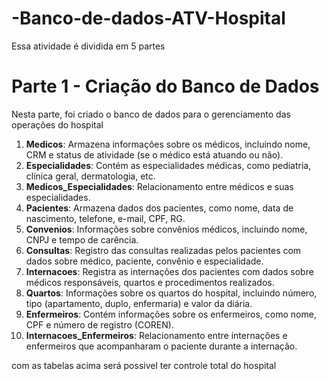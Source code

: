 # -Banco-de-dados-ATV-Hospital
Essa atividade é dividida em 5 partes

# Parte 1 - Criação do Banco de Dados

Nesta parte, foi criado o banco de dados para o gerenciamento das operações do hospital

1. **Medicos**: Armazena informações sobre os médicos, incluindo nome, CRM e status de atividade (se o médico está atuando ou não).
2. **Especialidades**: Contém as especialidades médicas, como pediatria, clínica geral, dermatologia, etc.
3. **Medicos_Especialidades**: Relacionamento entre médicos e suas especialidades.
4. **Pacientes**: Armazena dados dos pacientes, como nome, data de nascimento, telefone, e-mail, CPF, RG.
5. **Convenios**: Informações sobre convênios médicos, incluindo nome, CNPJ e tempo de carência.
6. **Consultas**: Registro das consultas realizadas pelos pacientes com dados sobre médico, paciente, convênio e especialidade.
7. **Internacoes**: Registra as internações dos pacientes com dados sobre médicos responsáveis, quartos e procedimentos realizados.
8. **Quartos**: Informações sobre os quartos do hospital, incluindo número, tipo (apartamento, duplo, enfermaria) e valor da diária.
9. **Enfermeiros**: Contém informações sobre os enfermeiros, como nome, CPF e número de registro (COREN).
10. **Internacoes_Enfermeiros**: Relacionamento entre internações e enfermeiros que acompanharam o paciente durante a internação.

com as tabelas acima será possivel ter controle total do hospital
